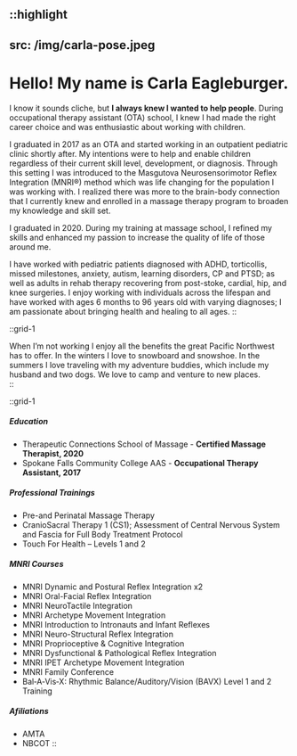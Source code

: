 
::highlight
---
src: /img/carla-pose.jpeg
---
# <span class="bright">Hello!</span> My name is Carla Eagleburger.

I know it sounds cliche, but **I always knew I wanted to help people**. During occupational therapy assistant (OTA) school, I knew I had made the right career choice and was enthusiastic about working with children. 

I graduated in 2017 as an OTA and started working in an outpatient pediatric clinic shortly after. My intentions were to help and enable children regardless of their current skill level, development, or diagnosis. Through this setting I was introduced to the Masgutova Neurosensorimotor Reflex Integration (MNRI®) method which was life changing for the population I was working with. I realized there was more to the brain-body connection that I currently knew and enrolled in a massage therapy program to broaden my knowledge and skill set.

I graduated in 2020. During my training at massage school, I refined my skills and enhanced my passion to increase the quality of life of those around me. 

I have worked with pediatric patients diagnosed with ADHD, torticollis, missed milestones,  anxiety, autism, learning disorders, CP and PTSD; as well as adults in rehab therapy recovering from post-stoke, cardial, hip, and knee surgeries. I enjoy working with individuals across the lifespan and have worked with ages 6 months to 96 years old with varying diagnoses; I am passionate about bringing health and healing to all ages.
::

::grid-1
<!-- ## Certified Occupational Therapy Assistant

Licensed Massage Practitioner, **MA61109550**

MNRI® Core in Training  -->
When I’m not working I enjoy all the benefits the great Pacific Northwest has to offer. In the winters I love to snowboard and snowshoe. In the summers I love traveling with my adventure buddies, which include my husband and two dogs. We love to camp and venture to new places.  
::

::grid-1
##### Education

- Therapeutic Connections School of Massage - **Certified Massage Therapist, 2020**
- Spokane Falls Community College AAS - **Occupational Therapy Assistant, 2017**

##### Professional Trainings

- Pre-and Perinatal Massage Therapy 
- CranioSacral Therapy 1 (CS1); Assessment of Central Nervous System and Fascia for Full Body Treatment Protocol
- Touch For Health – Levels 1 and 2

##### MNRI Courses

- MNRI Dynamic and Postural Reflex Integration x2
- MNRI Oral-Facial Reflex Integration
- MNRI NeuroTactile Integration
- MNRI Archetype Movement Integration 
- MNRI Introduction to Intronauts and Infant Reflexes
- MNRI Neuro-Structural Reflex Integration
- MNRI Proprioceptive & Cognitive Integration
- MNRI Dysfunctional & Pathological Reflex Integration
- MNRI IPET Archetype Movement Integration
- MNRI Family Conference 
- Bal‑A‑Vis‑X: Rhythmic Balance/Auditory/Vision (BAVX) Level 1 and 2 Training

##### Afiliations 
- AMTA
- NBCOT
::
